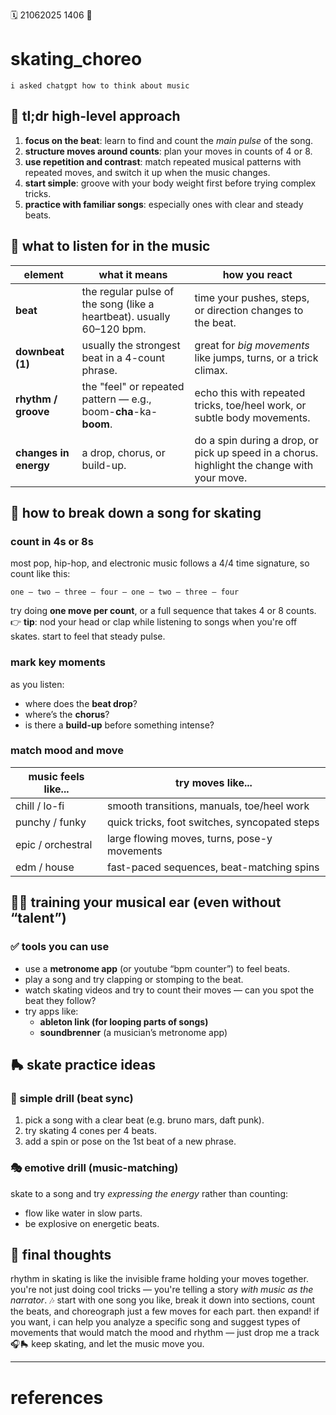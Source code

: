 🗓️ 21062025 1406
📎

# skating_choreo


```ad-abstract
i asked chatgpt how to think about music
```
## 🧠 tl;dr high-level approach
1. **focus on the beat**: learn to find and count the _main pulse_ of the song.
2. **structure moves around counts**: plan your moves in counts of 4 or 8.
3. **use repetition and contrast**: match repeated musical patterns with repeated moves, and switch it up when the music changes.
4. **start simple**: groove with your body weight first before trying complex tricks.
5. **practice with familiar songs**: especially ones with clear and steady beats.

## 🎵 what to listen for in the music

|element|what it means|how you react|
|---|---|---|
|**beat**|the regular pulse of the song (like a heartbeat). usually 60–120 bpm.|time your pushes, steps, or direction changes to the beat.|
|**downbeat (1)**|usually the strongest beat in a 4-count phrase.|great for _big movements_ like jumps, turns, or a trick climax.|
|**rhythm / groove**|the "feel" or repeated pattern — e.g., boom-**cha**-ka-**boom**.|echo this with repeated tricks, toe/heel work, or subtle body movements.|
|**changes in energy**|a drop, chorus, or build-up.|do a spin during a drop, or pick up speed in a chorus. highlight the change with your move.|

## 🧩 how to break down a song for skating

### count in 4s or 8s
most pop, hip-hop, and electronic music follows a 4/4 time signature, so count like this:

`one – two – three – four – one – two – three – four`

try doing **one move per count**, or a full sequence that takes 4 or 8 counts.
👉 **tip**: nod your head or clap while listening to songs when you're off skates. start to feel that steady pulse.

### mark key moments
as you listen:
- where does the **beat drop**?
- where’s the **chorus**?
- is there a **build-up** before something intense?

### match mood and move

| music feels like... | try moves like...                             |
| ------------------- | --------------------------------------------- |
| chill / lo-fi       | smooth transitions, manuals, toe/heel work    |
| punchy / funky      | quick tricks, foot switches, syncopated steps |
| epic / orchestral   | large flowing moves, turns, pose-y movements  |
| edm / house         | fast-paced sequences, beat-matching spins     |

## 🧑‍🏫 training your musical ear (even without “talent”)

### ✅ tools you can use
- use a **metronome app** (or youtube “bpm counter”) to feel beats.
- play a song and try clapping or stomping to the beat.
- watch skating videos and try to count their moves — can you spot the beat they follow?
- try apps like:
    - **ableton link (for looping parts of songs)**
    - **soundbrenner** (a musician’s metronome app)

## 🛼 skate practice ideas

### 🔁 simple drill (beat sync)
1. pick a song with a clear beat (e.g. bruno mars, daft punk).
2. try skating 4 cones per 4 beats.
3. add a spin or pose on the 1st beat of a new phrase.
### 🎭 emotive drill (music-matching)
skate to a song and try _expressing the energy_ rather than counting:
- flow like water in slow parts.
- be explosive on energetic beats.

## 🧩 final thoughts
rhythm in skating is like the invisible frame holding your moves together. you're not just doing cool tricks — you're telling a story _with music as the narrator_. 🎶
start with one song you like, break it down into sections, count the beats, and choreograph just a few moves for each part. then expand!
if you want, i can help you analyze a specific song and suggest types of movements that would match the mood and rhythm — just drop me a track 🎧🛼
keep skating, and let the music move you.

---
# references
